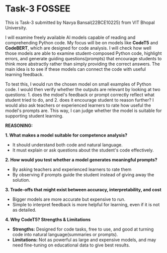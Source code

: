 # Task-3 FOSSEE
This is Task-3 submitted by Navya Bansal(22BCE10225) from VIT Bhopal University.

I will examine freely available AI models capable of reading and comprehending Python code. My focus will be on models like **CodeT5** and **CodeBERT**, which are designed for code analysis. I will check how well those models are able to examine student-composed Python code, highlight errors, and generate guiding questions(prompts) that encourage students to think more abstractly rather than simply providing the correct answers. The main idea is to see if these models can connect the code with useful learning feedback. 

To test this, I would run the chosen model on small examples of Python code. I would then verify whether the outputs are relevant by looking at two questions:  1. does the mdoel's feedback or prompt correctly reflect what student tried to do, and 2. does it encourage student to reason further? I would also ask teachers or experienced learners to rate how useful the model's prompts are. This way, I can judge whether the model is suitable for supporting student learning. 

**REASONING:**

**1. What makes a model suitable for competence analysis?**
- It should understand both code and natural language.
- It must explain or ask questions about the student's code effectively.

**2. How would you test whether a model generates meaningful prompts?**
- By asking teachers and experienced learners to rate them
- By observing if prompts guide the student instead of giving away the solution.

**3. Trade-offs that might exist between accuracy, interpretability, and cost**
- Bigger models are more accurate but expensive to run.
- Simple to interpret feedback is more helpful for learning, even if it is not as detailed.

**4. Why CodeT5? Strengths & Limitations**
- **Strengths:** Designed for code tasks, free to use, and good at turning code into natural language(summaries or prompts).
- **Limitations:** Not as powerful as large and expensive models, and may need fine-tuning on educational data to give best results.
